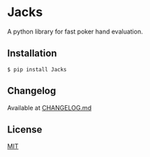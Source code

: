 # Jacks
A python library for fast poker hand evaluation.

## Installation

```
$ pip install Jacks
```

## Changelog

Available at [CHANGELOG.md](CHANGELOG.md)

## License

[MIT](LICENSE)
